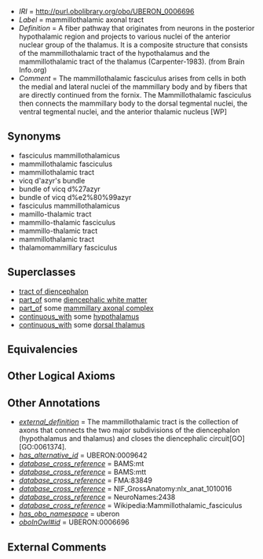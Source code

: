  * *IRI* = http://purl.obolibrary.org/obo/UBERON_0006696
 * *Label* = mammillothalamic axonal tract
 * *Definition* = A fiber pathway that originates from neurons in the posterior hypothalamic region and projects to various nuclei of the anterior nuclear group of the thalamus. It is a composite structure that consists of the mammillothalamic tract of the hypothalamus and the mammillothalamic tract of the thalamus (Carpenter-1983). (from Brain Info.org)
 * *Comment* = The mammillothalamic fasciculus arises from cells in both the medial and lateral nuclei of the mammillary body and by fibers that are directly continued from the fornix. The Mammillothalamic fasciculus then connects the mammillary body to the dorsal tegmental nuclei, the ventral tegmental nuclei, and the anterior thalamic nucleus [WP]

## Synonyms

 * fasciculus mammillothalamicus
 * mammillothalamic fasciculus
 * mammillothalamic tract
 * vicq d'azyr's bundle
 * bundle of vicq d%27azyr
 * bundle of vicq d%e2%80%99azyr
 * fasciculus mammillothalamicus
 * mamillo-thalamic tract
 * mammillo-thalamic fasciculus
 * mammillo-thalamic tract
 * mammillothalamic tract
 * thalamomammillary fasciculus

## Superclasses

 * [tract of diencephalon](../../UBERON/91/UBERON_0011591.md)
 * [part_of](../../BFO/50/BFO_0000050.md) some [diencephalic white matter](../../UBERON/31/UBERON_0003931.md)
 * [part_of](../../BFO/50/BFO_0000050.md) some [mammillary axonal complex](../../UBERON/95/UBERON_0006695.md)
 * [continuous_with](../../FMA/72/FMA_85972.md) some [hypothalamus](../../UBERON/98/UBERON_0001898.md)
 * [continuous_with](../../FMA/72/FMA_85972.md) some [dorsal thalamus](../../UBERON/03/UBERON_0004703.md)

## Equivalencies


## Other Logical Axioms


## Other Annotations

 * *[external_definition](../../UBPROP/01/UBPROP_0000001.md)* = The mammillothalamic tract is the collection of axons that connects the two major subdivisions of the diencephalon (hypothalamus and thalamus) and closes the diencephalic circuit[GO][GO:0061374].
 * *[has_alternative_id](../../Id/oboInOwl#hasAlternativeId.md)* = UBERON:0009642
 * *[database_cross_reference](../../ef/oboInOwl#hasDbXref.md)* = BAMS:mt
 * *[database_cross_reference](../../ef/oboInOwl#hasDbXref.md)* = BAMS:mtt
 * *[database_cross_reference](../../ef/oboInOwl#hasDbXref.md)* = FMA:83849
 * *[database_cross_reference](../../ef/oboInOwl#hasDbXref.md)* = NIF_GrossAnatomy:nlx_anat_1010016
 * *[database_cross_reference](../../ef/oboInOwl#hasDbXref.md)* = NeuroNames:2438
 * *[database_cross_reference](../../ef/oboInOwl#hasDbXref.md)* = Wikipedia:Mammillothalamic_fasciculus
 * *[has_obo_namespace](../../ce/oboInOwl#hasOBONamespace.md)* = uberon
 * *[oboInOwl#id](../../id/oboInOwl#id.md)* = UBERON:0006696

## External Comments

